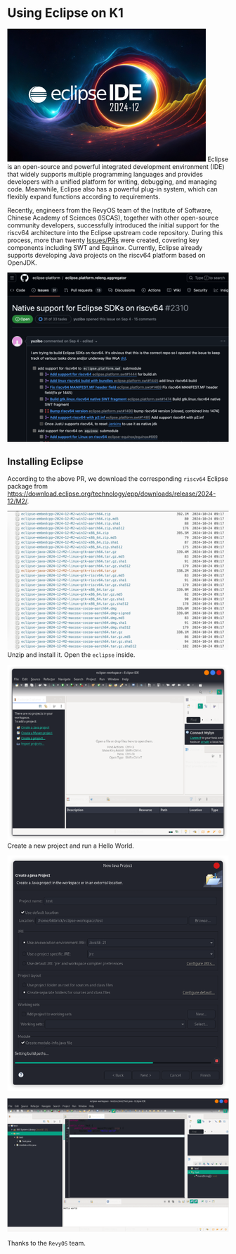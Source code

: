# Using Eclipse on K1
![alt text](<Screenshot from 2024-10-29 14-59-03.png>)
Eclipse is an open-source and powerful integrated development environment (IDE) that widely supports multiple programming languages and provides developers with a unified platform for writing, debugging, and managing code. Meanwhile, Eclipse also has a powerful plug-in system, which can flexibly expand functions according to requirements.

Recently, engineers from the RevyOS team of the Institute of Software, Chinese Academy of Sciences (ISCAS), together with other open-source community developers, successfully introduced the initial support for the riscv64 architecture into the Eclipse upstream code repository. During this process, more than twenty [Issues/PRs](https://github.com/eclipse-platform/eclipse.platform.releng.aggregator/issues/2310) were created, covering key components including SWT and Equinox. Currently, Eclipse already supports developing Java projects on the riscv64 platform based on OpenJDK.

![alt text](image.png)
## Installing Eclipse
According to the above PR, we download the corresponding `riscv64` Eclipse package from https://download.eclipse.org/technology/epp/downloads/release/2024-12/M2/.

![alt text](image-1.png)
Unzip and install it. Open the `eclipse` inside.

![alt text](<Screenshot from 2024-10-29 14-40-20.png>)
Create a new project and run a Hello World.

![alt text](<Screenshot from 2024-10-29 14-41-11.png>)

![alt text](<Screenshot from 2024-10-29 14-43-16-1.png>)

Thanks to the `RevyOS` team.
